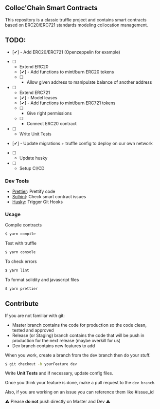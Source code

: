 ## Colloc'Chain Smart Contracts

This repository is a classic truffle project and contains smart contracts based on ERC20/ERC721 standards modeling collocation management.

## TODO:

- [✔] - Add ERC20/ERC721 (Openzeppelin for example)
- [ ] - Extend ERC20
  - [✔] - Add functions to mint/burn ERC20 tokens
  - [ ] - Allow given address to manipulate balance of another address
- [ ] - Extend ERC721
  - [✔] - Model leases
  - [✔] - Add functions to mint/burn ERC721 tokens
  - [ ] - Give right permissions
  - [ ] - Connect ERC20 contract
- [ ] - Write Unit Tests
- [✔] - Update migrations + truffle config to deploy on our own network
- [ ] - Update husky
- [ ] - Setup CI/CD

### Dev Tools

- [Prettier](https://prettier.io/): Prettify code
- [Solhint](https://protofire.github.io/solhint/): Check smart contract issues
- [Husky](https://github.com/typicode/husky): Trigger Git Hooks

### Usage

Compile contracts

```bash
$ yarn compile
```

Test with truffle

```bash
$ yarn console
```

To check errors

```bash
$ yarn lint
```

To format solidity and javascript files

```bash
$ yarn prettier
```

## Contribute

If you are not familiar with git:

- Master branch contains the code for production so the code clean, tested and approved
- Release (or Staging) branch contains the code that will be push in production for the next release (maybe overkill for us)
- Dev branch contains new features to add

When you work, create a branch from the dev branch then do your stuff.

```bash
$ git checkout -b yourFeature dev
```

Write **Unit Tests** and if necessary, update config files.

Once you think your feature is done, make a pull request to the `dev branch`.

Also, if you are working on an issue you can reference them like #issue_id

⚠ Please **do not** push directly on Master and Dev ⚠
